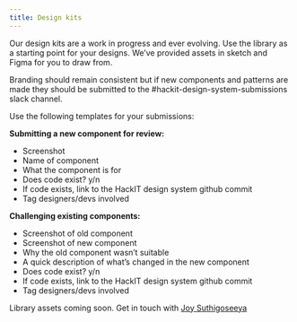 ```yaml
---
title: Design kits
---
```


Our design kits are a work in progress and ever evolving. Use the library as a starting point for your designs. We’ve provided assets in sketch and Figma for you to draw from.

Branding should remain consistent but if new components and patterns are made they should be submitted to the #hackit-design-system-submissions slack channel.

Use the following templates for your submissions:

**Submitting a new component for review:**

- Screenshot
- Name of component
- What the component is for
- Does code exist? y/n
- If code exists, link to the HackIT design system github commit
- Tag designers/devs involved

**Challenging existing components:**

- Screenshot of old component
- Screenshot of new component
- Why the old component wasn’t suitable
- A quick description of what’s changed in the new component
- Does code exist? y/n
- If code exists, link to the HackIT design system github commit
- Tag designers/devs involved

Library assets coming soon. Get in touch with [Joy Suthigoseeya](mailto:Joy.suthigoseeya@hackney.gov.uk)
